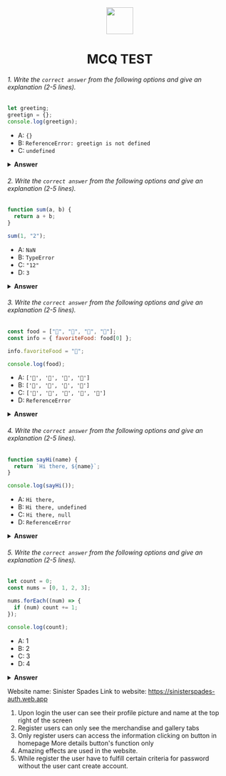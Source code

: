 <div align="center">
  <img height="60" src="https://edurev.gumlet.io/AllImages/original/ApplicationImages/CourseImages/944e5d47-8c55-4a89-91e5-22ab5f2798fc_CI.png">
  <h1>MCQ TEST</h1>
</div>

###### 1. Write the `correct answer` from the following options and give an explanation (2-5 lines).

```javascript
let greeting;
greetign = {};
console.log(greetign);
```

- A: `{}`
- B: `ReferenceError: greetign is not defined`
- C: `undefined`

<details><summary><b>Answer</b></summary>
<p>

#### Answer: A

<i>Write your explanation here</i>
because greetign contain empty object and that empty object is being console logged , so whatever the variable contain it will print accordingly.
</p>
</details>

###### 2. Write the `correct answer` from the following options and give an explanation (2-5 lines).

```javascript
function sum(a, b) {
  return a + b;
}

sum(1, "2");
```

- A: `NaN`
- B: `TypeError`
- C: `"12"`
- D: `3`

<details><summary><b>Answer</b></summary>
<p>

#### Answer: C

<i>Write your explanation here</i>
  Javascript converts the number 1 to a string and concatenate with the 2 which is a string as javascript is a dynamic type language. This conversion is a implicit conversion means
</p>
</details>

###### 3. Write the `correct answer` from the following options and give an explanation (2-5 lines).

```javascript
const food = ["🍕", "🍫", "🥑", "🍔"];
const info = { favoriteFood: food[0] };

info.favoriteFood = "🍝";

console.log(food);
```

- A: `['🍕', '🍫', '🥑', '🍔']`
- B: `['🍝', '🍫', '🥑', '🍔']`
- C: `['🍝', '🍕', '🍫', '🥑', '🍔']`
- D: `ReferenceError`

<details><summary><b>Answer</b></summary>
<p>

#### Answer: ? A

<i>Write your explanation here</i>
Correct ans is A because favoriteFood set first element food[0] of food array which 🍕(pizza). info.favoriteFood = "🍝" reassigns the value of the favoriteFood property in the info object. So the favoriteFood is set to "🍝" instead of "🍕". But the value doesnt changed at all cause the operation is performed on object not the array.
</p>
</details>

###### 4. Write the `correct answer` from the following options and give an explanation (2-5 lines).

```javascript
function sayHi(name) {
  return `Hi there, ${name}`;
}

console.log(sayHi());
```

- A: `Hi there,`
- B: `Hi there, undefined`
- C: `Hi there, null`
- D: `ReferenceError`

<details><summary><b>Answer</b></summary>
<p>

#### Answer: B

<i>Write your explanation here</i>
function takes argument but when function is called and console.log as no argument is passed it will be undefined.
</p>
</details>

###### 5. Write the `correct answer` from the following options and give an explanation (2-5 lines).

```javascript
let count = 0;
const nums = [0, 1, 2, 3];

nums.forEach((num) => {
  if (num) count += 1;
});

console.log(count);
```

- A: 1
- B: 2
- C: 3
- D: 4

<details><summary><b>Answer</b></summary>
<p>

#### Answer: C

<i>Write your explanation here</i>
forEach method is being used to loop over nums. So each num it check if the value of num is truthy , as 0 is truthy which makes it falsy the loop counts the number from 1 .
</p>
</details>


<!-- Website live link and Name -->
Website name: Sinister Spades
Link to website: https://sinisterspades-auth.web.app

<!-- 5 Features -->
1. Upon login the user can see their profile picture and name at the top right of the screen
2. Register users can only see the merchandise and gallery tabs
3. Only register users can access the information clicking on button in homepage More details button's function only
4. Amazing effects are used in the website.
5. While register the user have to fulfill certain criteria for password without the user cant create account.